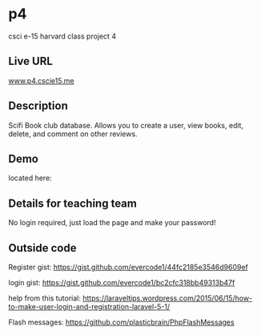 

# p4
csci e-15 harvard class project 4

## Live URL
www.p4.cscie15.me

## Description
Scifi Book club database. Allows you to create a user, view books, edit, delete, and comment on other reviews.

## Demo
located here:

## Details for teaching team
No login required, just load the page and make your password!

## Outside code
Register gist:
https://gist.github.com/evercode1/44fc2185e3546d9609ef

login gist:
https://gist.github.com/evercode1/bc2cfc318bb49313b47f

help from this tutorial:
https://laraveltips.wordpress.com/2015/06/15/how-to-make-user-login-and-registration-laravel-5-1/

Flash messages:
https://github.com/plasticbrain/PhpFlashMessages
